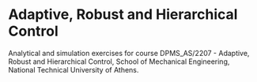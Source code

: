 # Adaptive, Robust and Hierarchical Control

Analytical and simulation exercises for course DPMS_AS/2207 - Adaptive, Robust and Hierarchical Control, School of Mechanical Engineering, National Technical University of Athens.

